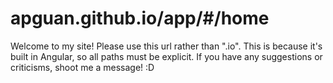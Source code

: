 # apguan.github.io/app/#/home
Welcome to my site!
Please use this url rather than ".io". This is because it's built in Angular, so all paths must be explicit. 
If you have any suggestions or criticisms, shoot me a message! :D

